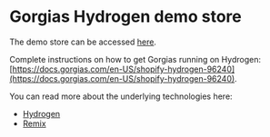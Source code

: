 # Gorgias Hydrogen demo store

The demo store can be accessed [here](https://hydrogen-demo-bfb875895056b8a5e24b.o2.myshopify.dev).

Complete instructions on how to get Gorgias running on Hydrogen: [https://docs.gorgias.com/en-US/shopify-hydrogen-96240](https://docs.gorgias.com/en-US/shopify-hydrogen-96240).


You can read more about the underlying technologies here:

  - [Hydrogen](https://shopify.dev/custom-storefronts/hydrogen)
  - [Remix](https://remix.run/docs/en/v1)
